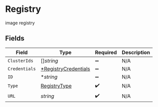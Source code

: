 # Registry

image registry


## Fields

| Field                                                              | Type                                                               | Required                                                           | Description                                                        |
| ------------------------------------------------------------------ | ------------------------------------------------------------------ | ------------------------------------------------------------------ | ------------------------------------------------------------------ |
| `ClusterIds`                                                       | []*string*                                                         | :heavy_minus_sign:                                                 | N/A                                                                |
| `Credentials`                                                      | [*RegistryCredentials](../../models/shared/registrycredentials.md) | :heavy_minus_sign:                                                 | N/A                                                                |
| `ID`                                                               | **string*                                                          | :heavy_minus_sign:                                                 | N/A                                                                |
| `Type`                                                             | [RegistryType](../../models/shared/registrytype.md)                | :heavy_check_mark:                                                 | N/A                                                                |
| `URL`                                                              | *string*                                                           | :heavy_check_mark:                                                 | N/A                                                                |
